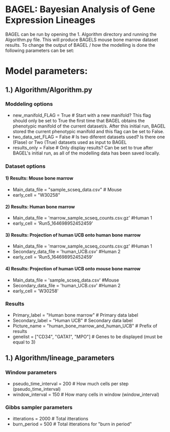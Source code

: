 # BAGEL: Bayesian Analysis of Gene Expression Lineages

BAGEL can be run by opening the 1. Algorithm directory and running the Algorithm.py file. This will produce BAGELS mouse bone marrow dataset results. To change the output of BAGEL / how the modelling is done the following parameters can be set:

# Model parameters:
## 1.) Algorithm/Algorithm.py
### Moddeling options
- new_manifold_FLAG = True  # Start with a new manifold? This flag should only be set to True the first time that BAGEL obtains the phenotypic manifold of the current dataset/s. After this initial run, BAGEL stored the current phenotypic manifold and this flag can be set to False.
- two_data_set_FLAG = False  # Is two diferent datasets used? Is there one (Flase) or Two (True) datasets used as input to BAGEL
- results_only = False  # Only display results? Can be set to true after BAGEL's initial run, as all of the modelling data has been saved locally.

### Dataset options
#### 1) Results: Mouse bone marrow
- Main_data_file = "sample_scseq_data.csv"  # Mouse
- early_cell = "W30258"

#### 2)  Results: Human bone marrow
- Main_data_file = 'marrow_sample_scseq_counts.csv.gz' #Human 1
- early_cell = 'Run5_164698952452459'

#### 3)  Results: Projection of human UCB onto human bone marrow
- Main_data_file = 'marrow_sample_scseq_counts.csv.gz' #Human 1
- Secondary_data_file = 'human_UCB.csv' #Human 2
- early_cell = 'Run5_164698952452459'

#### 4)  Results: Projection of human UCB onto mouse bone marrow
- Main_data_file = 'sample_scseq_data.csv' #Mouse
- Secondary_data_file = 'human_UCB.csv' #Human 2
- early_cell = 'W30258'

### Results
- Primary_label = "Human bone marrow"  # Primary data label
- Secondary_label = "Human UCB"  # Secondary data label
- Picture_name = "human_bone_marrow_and_human_UCB"  # Prefix of results
- genelist = ["CD34", "GATA1", "MPO"]  # Genes to be displayed (must be equal to 3)


## 1.) Algorithm/lineage_parameters
### Window parameters                                   
- pseudo_time_interval = 200  # How much cells per step (pseudo_time_interval)  
- window_interval = 150  # How many cells in window  (window_interval)

### Gibbs sampler parameters
- itterations = 2000  # Total itterations
- burn_period = 500  # Total itterations for "burn in period"

